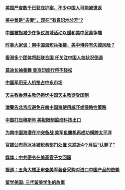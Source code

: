 #### [美国严查数千已获庇护案，不少中国人可能被遣返](../pages/zyyyoeqqvi/4598699.md) 

#### [美中曾是“夫妻”，现在“有意识地分开”?](../pages/zyyyoeqqvi/4598616.md) 

#### [中国被指减少在争议海域活动以缓和美中贸易争端](../pages/zyyyoeqqvi/4598219.md) 

#### [时事大家谈：南中国海短兵相接，美中博弈有失控风险？  ](../pages/zyyyoeqqvi/4598023.md) 

#### [香港多个团体将赴联合国 吁关注中国人权状况倒退](../pages/zyyyoeqqvi/4597995.md) 

#### [莫迪长袖善舞 普京印度行将不轻松](../pages/zyyyoeqqvi/4597987.md) 

#### [中国军用无人机抢占中东市场](../pages/zyyyoeqqvi/4597869.md) 

#### [天主教香港主教仍担忧中国天主教徒受压制](../pages/zyyyoeqqvi/4597740.md) 

#### [澳警告北京应避免在南中国海使用威吓或侵略性策略](../pages/zyyyoeqqvi/4597690.md) 

#### [中国打压穆斯林 美拟限制监控科技出口](../pages/zyyyoeqqvi/4597685.md) 

#### [为南中国海潜在冲突备战 美军鱼鹰机再成功横跨太平洋](../pages/zyyyoeqqvi/4597574.md) 

#### [官媒公布范冰冰被税务部门处置 失踪近4个月后“认罪了”](../pages/zyyyoeqqvi/4597555.md) 

#### [媒体：中共密令在美高官子女回国](../pages/zyyyoeqqvi/4597546.md) 

#### [报道：五角大楼正审查美军装备采购对进口中国产品的依赖](../pages/zyyyoeqqvi/4597527.md) 

#### [留学美国: 三代留美学生的故事](../pages/zyyyoeqqvi/4533584.md) 

